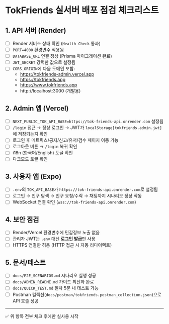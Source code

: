 # TokFriends 실서버 배포 점검 체크리스트

## 1. API 서버 (Render)
- [ ] Render 서비스 상태 확인 (`Health Check` 통과)
- [ ] `PORT=4000` 환경변수 적용됨
- [ ] `DATABASE_URL` 연결 정상 (Prisma 마이그레이션 완료)
- [ ] `JWT_SECRET` 강력한 값으로 설정됨
- [ ] `CORS_ORIGIN`에 다음 도메인 포함:
  - https://tokfriends-admin.vercel.app
  - https://tokfriends.app
  - https://www.tokfriends.app
  - http://localhost:3000 (개발용)

## 2. Admin 앱 (Vercel)
- [ ] `NEXT_PUBLIC_TOK_API_BASE=https://tok-friends-api.onrender.com` 설정됨
- [ ] `/login` 접근 → 정상 로그인 → JWT가 `localStorage[tokfriends.admin.jwt]`에 저장되는지 확인
- [ ] 로그인 후 메트릭스/공지/신고/유저/검수 페이지 이동 가능
- [ ] 로그아웃 버튼 → `/login` 복귀 확인
- [ ] i18n (한국어/English) 토글 확인
- [ ] 다크모드 토글 확인

## 3. 사용자 앱 (Expo)
- [ ] `.env`의 `TOK_API_BASE`가 `https://tok-friends-api.onrender.com`로 설정됨
- [ ] 로그인 → 친구 탐색 → 친구 요청/수락 → 채팅까지 시나리오 정상 작동
- [ ] WebSocket 연결 확인 (`wss://tok-friends-api.onrender.com`)

## 4. 보안 점검
- [ ] Render/Vercel 환경변수에 민감정보 노출 없음
- [ ] 관리자 JWT는 `.env` 대신 **로그인 발급**만 사용
- [ ] HTTPS 연결만 허용 (HTTP 접근 시 자동 리다이렉트)

## 5. 문서/테스트
- [ ] `docs/E2E_SCENARIOS.md` 시나리오 실행 성공
- [ ] `docs/ADMIN_README.md` 가이드 최신화 완료
- [ ] `docs/QUICK_TEST.md` 절차 5분 내 테스트 가능
- [ ] Postman 컬렉션(`docs/postman/tokfriends.postman_collection.json`)으로 API 호출 성공

---
✅ 위 항목 전부 체크 후에만 실사용 시작

